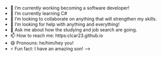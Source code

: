 
- 🔭 I’m currently working becoming a software developer! 
- 🌱 I’m currently learning C#
- 👯 I’m looking to collaborate on anything that will strengthen my skills.
- 🤔 I’m looking for help with anything and everything! 
- 💬 Ask me about how the studying and job search are going.
- 📫 How to reach me: https:clcar23.github.io
- 😄 Pronouns: he/him/hey you! 
- ⚡ Fun fact: I have an amazing son!
-->
